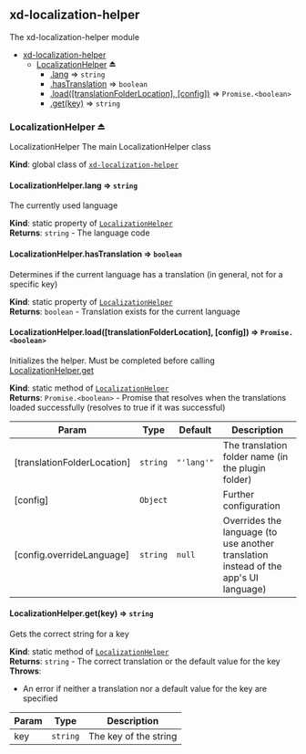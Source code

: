 <a name="module_xd-localization-helper"></a>

## xd-localization-helper
The xd-localization-helper module


* [xd-localization-helper](#module_xd-localization-helper)
    * [LocalizationHelper](#exp_module_xd-localization-helper--LocalizationHelper) ⏏
        * [.lang](#module_xd-localization-helper--LocalizationHelper.lang) ⇒ <code>string</code>
        * [.hasTranslation](#module_xd-localization-helper--LocalizationHelper.hasTranslation) ⇒ <code>boolean</code>
        * [.load([translationFolderLocation], [config])](#module_xd-localization-helper--LocalizationHelper.load) ⇒ <code>Promise.&lt;boolean&gt;</code>
        * [.get(key)](#module_xd-localization-helper--LocalizationHelper.get) ⇒ <code>string</code>

<a name="exp_module_xd-localization-helper--LocalizationHelper"></a>

### LocalizationHelper ⏏
LocalizationHelperThe main LocalizationHelper class

**Kind**: global class of [<code>xd-localization-helper</code>](#module_xd-localization-helper)  
<a name="module_xd-localization-helper--LocalizationHelper.lang"></a>

#### LocalizationHelper.lang ⇒ <code>string</code>
The currently used language

**Kind**: static property of [<code>LocalizationHelper</code>](#exp_module_xd-localization-helper--LocalizationHelper)  
**Returns**: <code>string</code> - The language code  
<a name="module_xd-localization-helper--LocalizationHelper.hasTranslation"></a>

#### LocalizationHelper.hasTranslation ⇒ <code>boolean</code>
Determines if the current language has a translation (in general, not for a specific key)

**Kind**: static property of [<code>LocalizationHelper</code>](#exp_module_xd-localization-helper--LocalizationHelper)  
**Returns**: <code>boolean</code> - Translation exists for the current language  
<a name="module_xd-localization-helper--LocalizationHelper.load"></a>

#### LocalizationHelper.load([translationFolderLocation], [config]) ⇒ <code>Promise.&lt;boolean&gt;</code>
Initializes the helper. Must be completed before calling [LocalizationHelper.get](LocalizationHelper.get)

**Kind**: static method of [<code>LocalizationHelper</code>](#exp_module_xd-localization-helper--LocalizationHelper)  
**Returns**: <code>Promise.&lt;boolean&gt;</code> - Promise that resolves when the translations loaded successfully (resolves to true if it was successful)  

| Param | Type | Default | Description |
| --- | --- | --- | --- |
| [translationFolderLocation] | <code>string</code> | <code>&quot;&#x27;lang&#x27;&quot;</code> | The translation folder name (in the plugin folder) |
| [config] | <code>Object</code> |  | Further configuration |
| [config.overrideLanguage] | <code>string</code> | <code>null</code> | Overrides the language (to use another translation instead of the app's UI language) |

<a name="module_xd-localization-helper--LocalizationHelper.get"></a>

#### LocalizationHelper.get(key) ⇒ <code>string</code>
Gets the correct string for a key

**Kind**: static method of [<code>LocalizationHelper</code>](#exp_module_xd-localization-helper--LocalizationHelper)  
**Returns**: <code>string</code> - The correct translation or the default value for the key  
**Throws**:

- An error if neither a translation nor a default value for the key are specified


| Param | Type | Description |
| --- | --- | --- |
| key | <code>string</code> | The key of the string |

